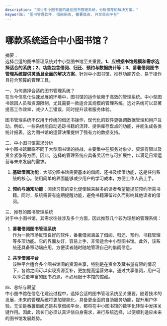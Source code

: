 ```yaml
---
description: "探讨中小图书馆的最佳图书管理系统，分析推荐的解决方案。"
keywords: "图书管理软件, 借阅系统, 番薯借阅, 共享借阅平台"
---
```

# 哪款系统适合中小图书馆？

摘要：  
选择合适的图书管理系统对中小型图书馆至关重要。**1、应根据书馆规模和需求选择适合的系统**；**2、功能包含借阅、归还、预约与数据统计等**；**3、番薯借阅图书管理系统提供灵活且全面的解决方案**。针对中小图书馆，推荐功能齐全、易于操作且符合预算的管理工具。

一、为何选择合适的图书管理系统？  
在当今信息化快速发展的环境中，图书馆的运作依赖于高效的管理系统。中小型图书馆因人员和资源限制，尤其需要一款适合其规模的管理系统。选对系统可以显著提高工作效率，减少人工错误，同时提升读者服务体验。

图书管理系统不仅用于传统的借还书操作，现代化的软件更强调数据管理和用户互动。例如，一些系统能自动追踪书籍的流转、提供库存盘点的功能，并能生成各类统计报表。这为图书馆的运营决策提供了强有力的数据支持。

二、中小图书馆需求分析  
中小图书馆面临不同于大型图书馆的挑战，主要集中在服务对象少、资源有限以及资金紧张等方面。因此，选择的管理系统应具备灵活性与可扩展性，以满足日常运营与未来发展的需求。

1. **基础借阅功能**：大部分图书馆需要基本的借阅、还书及续借功能，这是任何系统的核心。使用简单的界面能够减少用户的学习成本，方便工作人员上手。

2. **预约与通知功能**：阅读习惯的变化促使越来越多的读者希望能提前预约所需书籍。同时，系统需要有逾期提醒功能，避免书籍滞留过久而影响其他读者的借阅。

三、推荐的图书管理系统  
对于中小图书馆，其需求往往涉及多个方面，因此推荐几个较为理想的管理系统：

1. **番薯借阅图书管理系统**  
作为一款市场反馈良好的软件，番薯借阅涵盖了借阅、归还、预约、书籍管理等多项功能。它的界面友好，容易上手，非常适合中小型图书馆。此外，该系统还具备移动端应用，方便读者随时随地管理自己的借阅信息。

2. **共享借阅平台**  
该种平台适合多个图书馆间的资源共享，特别是在资金及藏书量有限的情况下，各馆之间可以实现资源互补，更加提高运营效率。通过共享借阅，用户可以享受更丰富的图书资源，不必局限于本馆的馆藏。

四、总结与展望  
中小图书馆在信息化建设过程中，选择合适的图书管理系统至关重要。随着技术的发展，未来的管理系统将更加智能化，具备更全面的自助服务功能，提升用户体验。无论是番薯借阅还是共享借阅平台，都将在中小图书馆的数字化转型中发挥关键作用。因此，馆长们必须认真评估自身需求，进行系统选择，以便顺利适应未来的图书馆发展趋势。
